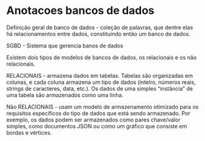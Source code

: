 # Anotacoes bancos de dados

Definição geral de banco de dados - coleção de palavras, que dentre elas
há relacionamentos entre dados, constituindo então um banco
de dados.

SGBD - Sistema que gerencia banos de dados

Existem dois tipos de modelos de bancos de dados, os relacionais e os não relacionais.

RELACIONAIS - armazena dados em tabelas. Tabelas são organizadas em colunas, e cada coluna armazena um tipo de dados (inteiro, números reais, strings de caracteres, data, etc.). Os dados de uma simples “instância” de uma tabela são armazenados como uma linha.

Não RELACIONAIS -  usam um modelo de armazenamento otimizado para os requisitos específicos do tipo de dados que está sendo armazenado. Por exemplo, os dados podem ser armazenados como pares chave/valor simples, como documentos JSON ou como um gráfico que consiste em bordas e vértices.
